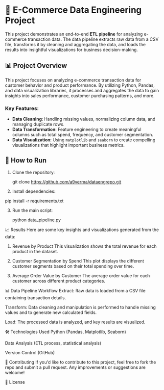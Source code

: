 # 🛒 E-Commerce Data Engineering Project

This project demonstrates an end-to-end **ETL pipeline** for analyzing e-commerce transaction data. The data pipeline extracts raw data from a CSV file, transforms it by cleaning and aggregating the data, and loads the results into insightful visualizations for business decision-making.

## 📊 Project Overview

This project focuses on analyzing e-commerce transaction data for customer behavior and product performance. By utilizing Python, Pandas, and data visualization libraries, it processes and aggregates the data to gain insights into sales performance, customer purchasing patterns, and more.

### Key Features:
- **Data Cleaning**: Handling missing values, normalizing column data, and managing duplicate rows.
- **Data Transformation**: Feature engineering to create meaningful columns such as total spend, frequency, and customer segmentation.
- **Data Visualization**: Using `matplotlib` and `seaborn` to create compelling visualizations that highlight important business metrics.

## 🚀 How to Run

1. Clone the repository:
   
   git clone https://github.com/a9verma/dataengrepo.git
   
2. Install dependencies:

pip install -r requirements.txt

3. Run the main script:

   python data_pipeline.py

📈 Results
Here are some key insights and visualizations generated from the data:

1. Revenue by Product
This visualization shows the total revenue for each product in the dataset.


2. Customer Segmentation by Spend
This plot displays the different customer segments based on their total spending over time.


3. Average Order Value by Customer
The average order value for each customer across different product categories.


📊 Data Pipeline Workflow
Extract: Raw data is loaded from a CSV file containing transaction details.

Transform: Data cleaning and manipulation is performed to handle missing values and to generate new calculated fields.

Load: The processed data is analyzed, and key results are visualized.

🛠 Technologies Used
Python (Pandas, Matplotlib, Seaborn)

Data Analysis (ETL process, statistical analysis)

Version Control (GitHub)

🤝 Contributing
If you'd like to contribute to this project, feel free to fork the repo and submit a pull request. Any improvements or suggestions are welcome!

📝 License
